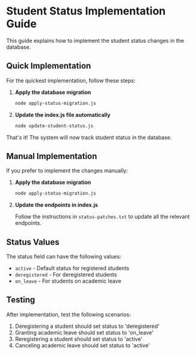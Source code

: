 # Student Status Implementation Guide

This guide explains how to implement the student status changes in the database.

## Quick Implementation

For the quickest implementation, follow these steps:

1. **Apply the database migration**

   ```bash
   node apply-status-migration.js
   ```

2. **Update the index.js file automatically**

   ```bash
   node update-student-status.js
   ```

That's it! The system will now track student status in the database.

## Manual Implementation

If you prefer to implement the changes manually:

1. **Apply the database migration**

   ```bash
   node apply-status-migration.js
   ```

2. **Update the endpoints in index.js**

   Follow the instructions in `status-patches.txt` to update all the relevant endpoints.

## Status Values

The status field can have the following values:
- `active` - Default status for registered students
- `deregistered` - For deregistered students
- `on_leave` - For students on academic leave

## Testing

After implementation, test the following scenarios:

1. Deregistering a student should set status to 'deregistered'
2. Granting academic leave should set status to 'on_leave'
3. Reregistering a student should set status to 'active'
4. Canceling academic leave should set status to 'active'